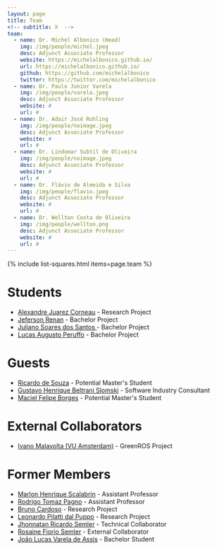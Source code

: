 ```yaml
---
layout: page
title: Team
<!-- subtitle: X  -->
team:
  - name: Dr. Michel Albonico (Head)
    img: /img/people/michel.jpeg
    desc: Adjunct Associate Professor
    website: https://michelalbonico.github.io/
    url: https://michelalbonico.github.io/
    github: https://github.com/michelalbonico
    twitter: https://twitter.com/michelalbonico
  - name: Dr. Paulo Junior Varela
    img: /img/people/varela.jpeg
    desc: Adjunct Associate Professor
    website: #
    url: #
  - name: Dr. Adair José Rohling
    img: /img/people/noimage.jpeg
    desc: Adjunct Associate Professor
    website: #
    url: #
  - name: Dr. Lindomar Subtil de Oliveira
    img: /img/people/noimage.jpeg
    desc: Adjunct Associate Professor
    website: #
    url: #
  - name: Dr. Flávio de Almeida e Silva
    img: /img/people/flavio.jpeg
    desc: Adjunct Associate Professor
    website: #
    url: #
  - name: Dr. Wellton Costa de Oliveira
    img: /img/people/wellton.png
    desc: Adjunct Associate Professor
    website: #
    url: #
---
```

{% include list-squares.html items=page.team %}

# Students
- [Alexandre Juarez Corneau](#) - Research Project
- [Jeferson Renan](#) - Bachelor Project
- [Juliano Soares dos Santos	](#) - Bachelor Project
- [Lucas Augusto Peruffo](#) - Bachelor Project

# Guests
- [Ricardo de Souza](#) - Potential Master's Student
- [Gustavo Henrique Beltrani Slomski](https://www.linkedin.com/in/gustavo-slomski-97453a223) - Software Industry Consultant
- [Maciel Felipe Borges](http://lattes.cnpq.br/1680502375656921) - Potential Master's Student 

# External Collaborators
- [Ivano Malavolta (VU Amsterdam)](https://www.ivanomalavolta.com/) - GreenROS Project

# Former Members
- [Marlon Henrique Scalabrin](#) - Assistant Professor
- [Rodrigo Tomaz Pagno](#) - Assistant Professor
- [Bruno Cardoso](#) - Research Project
- [Leonardo Pilatti dal Puppo](#) - Research Project
- [Jhonnatan Ricardo Semler](#) - Technical Collaborator
- [Rosaine Fiorio Semler](https://www.linkedin.com/in/rosaine-semler/?originalSubdomain=de) - External Collaborator
- [João Lucas Varela de Assis](#) - Bachelor Student


